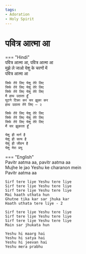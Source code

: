 ```yaml
---
tags:
- Adoration
- Holy Spirit
---
```


# पवित्र आत्मा आ  

=== "Hindi"  
    पवित्र आत्मा आ, पवित्र आत्मा आ  
    मुझे ले जाओ येशु के चरणों में  
    पवित्र आत्मा आ  

    सिर्फ तेरे लिए येशु तेरे लिए  
    सिर्फ तेरे लिए येशु तेरे लिए  
    सिर्फ तेरे लिए येशु तेरे लिए  
    मै हाथ उठाता हूँ  
    घुटने टिका कर सर झुका कर  
    हाथ उठाता तेरे लिए – २  

    सिर्फ तेरे लिए येशु तेरे लिए  
    सिर्फ तेरे लिए येशु तेरे लिए  
    सिर्फ तेरे लिए येशु तेरे लिए  
    मैं सर झुकाता हूँ  

    येशु ही मार्ग है  
    येशु ही सत्य है  
    येशु ही जीवन है  
    येशु मेरा प्रभु  

=== "English"  
    Pavitr aatma aa, pavitr aatma aa  
    Mujhe le jao Yeshu ke charanon mein  
    Pavitr aatma aa  

    Sirf tere liye Yeshu tere liye  
    Sirf tere liye Yeshu tere liye  
    Sirf tere liye Yeshu tere liye  
    Mai haath uthata hun  
    Ghutne tika kar sar jhuka kar  
    Haath uthata tere liye - 2  

    Sirf tere liye Yeshu tere liye  
    Sirf tere liye Yeshu tere liye  
    Sirf tere liye Yeshu tere liye  
    Main sar jhukata hun  

    Yeshu hi maarg hai  
    Yeshu hi satya hai  
    Yeshu hi jeevan hai  
    Yeshu mera prabhu